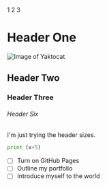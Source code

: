 1
2
3
# Header One
![Image of Yaktocat](https://octodex.github.com/images/yaktocat.png)

## Header Two

### Header Three

###### Header Six

I'm just trying the header sizes.

``` python
print (x+5)
```

- [ ] Turn on GitHub Pages
- [ ] Outline my portfolio
- [ ] Introduce myself to the world
